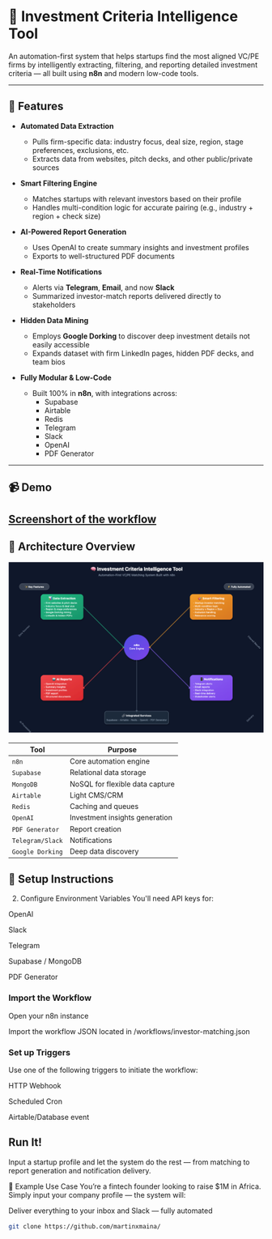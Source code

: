 # 🧠 Investment Criteria Intelligence Tool

An automation-first system that helps startups find the most aligned VC/PE firms by intelligently extracting, filtering, and reporting detailed investment criteria — all built using **n8n** and modern low-code tools.

---

## 🚀 Features

- **Automated Data Extraction**  
  - Pulls firm-specific data: industry focus, deal size, region, stage preferences, exclusions, etc.  
  - Extracts data from websites, pitch decks, and other public/private sources

- **Smart Filtering Engine**  
  - Matches startups with relevant investors based on their profile  
  - Handles multi-condition logic for accurate pairing (e.g., industry + region + check size)

- **AI-Powered Report Generation**  
  - Uses OpenAI to create summary insights and investment profiles  
  - Exports to well-structured PDF documents

- **Real-Time Notifications**  
  - Alerts via **Telegram**, **Email**, and now **Slack**  
  - Summarized investor-match reports delivered directly to stakeholders

- **Hidden Data Mining**  
  - Employs **Google Dorking** to discover deep investment details not easily accessible  
  - Expands dataset with firm LinkedIn pages, hidden PDF decks, and team bios

- **Fully Modular & Low-Code**  
  - Built 100% in **n8n**, with integrations across:
    - Supabase
    - Airtable
    - Redis
    - Telegram
    - Slack
    - OpenAI
    - PDF Generator

---

## 📹 Demo

[Screenshort of the workflow](<Screenshot 2025-06-17 at 05.01.06.png>)
---

## 🧩 Architecture Overview

![n8n workflow](<Screenshot 2025-06-17 at 04.30.46.png>)


| **Tool**         | **Purpose**                     |
| ---------------- | ------------------------------- |
| `n8n`            | Core automation engine          |
| `Supabase`       | Relational data storage         |
| `MongoDB`        | NoSQL for flexible data capture |
| `Airtable`       | Light CMS/CRM                   |
| `Redis`          | Caching and queues              |
| `OpenAI`         | Investment insights generation  |
| `PDF Generator`  | Report creation                 |
| `Telegram/Slack` | Notifications                   |
| `Google Dorking` | Deep data discovery             |

## 🔧 Setup Instructions

2. Configure Environment Variables
You'll need API keys for:

OpenAI

Slack

Telegram

Supabase / MongoDB

PDF Generator

### Import the Workflow
Open your n8n instance

Import the workflow JSON located in /workflows/investor-matching.json

### Set up Triggers
Use one of the following triggers to initiate the workflow:

HTTP Webhook

Scheduled Cron

Airtable/Database event

## Run It!
Input a startup profile and let the system do the rest — from matching to report generation and notification delivery.

🧪 Example Use Case
You’re a fintech founder looking to raise $1M in Africa.
Simply input your company profile — the system will:


Deliver everything to your inbox and Slack — fully automated


```bash
git clone https://github.com/martinxmaina/